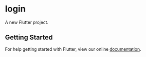 # login

A new Flutter project.

## Getting Started

For help getting started with Flutter, view our online
[documentation](https://flutter.io/).
